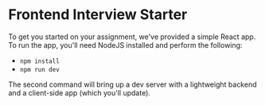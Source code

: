 # Frontend Interview Starter

To get you started on your assignment, we've provided a simple React app. To run the app, you'll need NodeJS installed and perform the following:

- `npm install`
- `npm run dev`

The second command will bring up a dev server with a lightweight backend and a client-side app (which you'll update).
